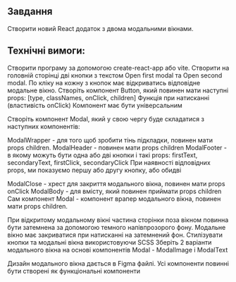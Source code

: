 ## Завдання

Створити новий React додаток з двома модальними вікнами.

## Технічні вимоги:

Створити програму за допомогою create-react-app або vite.
Створити на головній сторінці дві кнопки з текстом Open first modal та Open second modal.
По кліку на кожну з кнопок має відкриватись відповідне модальне вікно.
Створіть компонент Button, який повинен мати наступні props: [type, classNames, onClick, children]
Функція при натисканні (властивість onClick)
Компонент має бути універсальним


Створіть компонент Modal, який у свою чергу буде складатися з наступних компонентів:

ModalWrapper - для того щоб зробити тінь підкладки, повинен мати props children.
ModalHeader - повинен мати props children
ModalFooter - в якому можуть бути одна або дві кнопки і такі props: firstText, secondaryText, firstClick, secondaryClick
При наявності відповідних props, ми показуємо першу або другу кнопку, або обидві


ModalClose - хрест для закриття модального вікна, повинен мати props onClick
ModalBody - для вмісту, який повинен приймати props children
Сам компонент Modal - компонент врапер модального вікна, повинен мати props children.


При відкритому модальному вікні частина сторінки поза вікном повинна бути затемнена за допомогою темного напівпрозорого фону.
Модальне вікно має закриватися при натисканні на затемнений фон.
Стилізувати кнопки та модальні вікна використовуючи SCSS
Зберіть 2 варіанти модального вікна на основі компонентів Modal - ModalImage і ModalText

Дизайн модального вікна дається в Figma файлі.
Усі компоненти повинні бути створені як функціональні компоненти